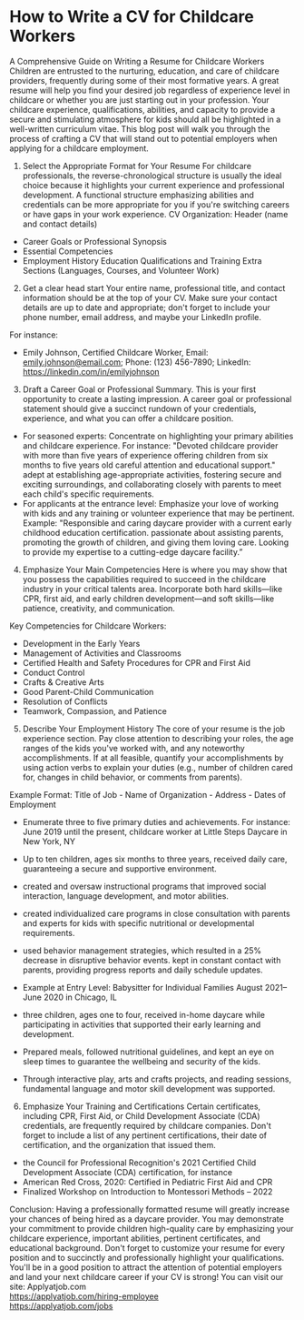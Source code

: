 # How to Write a CV for Childcare Workers
A Comprehensive Guide on Writing a Resume for Childcare Workers
Children are entrusted to the nurturing, education, and care of childcare providers, frequently during some of their most formative years. A great resume will help you find your desired job regardless of experience level in childcare or whether you are just starting out in your profession. Your childcare experience, qualifications, abilities, and capacity to provide a secure and stimulating atmosphere for kids should all be highlighted in a well-written curriculum vitae. This blog post will walk you through the process of crafting a CV that will stand out to potential employers when applying for a childcare employment.

1. Select the Appropriate Format for Your Resume
For childcare professionals, the reverse-chronological structure is usually the ideal choice because it highlights your current experience and professional development. A functional structure emphasizing abilities and credentials can be more appropriate for you if you're switching careers or have gaps in your work experience.
CV Organization: Header (name and contact details)
- Career Goals or Professional Synopsis
- Essential Competencies
- Employment History Education Qualifications and Training Extra Sections (Languages, Courses, and Volunteer Work)

2. Get a clear head start
Your entire name, professional title, and contact information should be at the top of your CV. Make sure your contact details are up to date and appropriate; don't forget to include your phone number, email address, and maybe your LinkedIn profile.

For instance:
- Emily Johnson, Certified Childcare Worker, Email: emily.johnson@email.com; Phone: (123) 456-7890; LinkedIn: https://linkedin.com/in/emilyjohnson

3. Draft a Career Goal or Professional Summary.
This is your first opportunity to create a lasting impression. A career goal or professional statement should give a succinct rundown of your credentials, experience, and what you can offer a childcare position.

- For seasoned experts: Concentrate on highlighting your primary abilities and childcare experience.
For instance: "Devoted childcare provider with more than five years of experience offering children from six months to five years old careful attention and educational support." adept at establishing age-appropriate activities, fostering secure and exciting surroundings, and collaborating closely with parents to meet each child's specific requirements.
- For applicants at the entrance level: Emphasize your love of working with kids and any training or volunteer experience that may be pertinent.
Example: "Responsible and caring daycare provider with a current early childhood education certification. passionate about assisting parents, promoting the growth of children, and giving them loving care. Looking to provide my expertise to a cutting-edge daycare facility.”

4. Emphasize Your Main Competencies
Here is where you may show that you possess the capabilities required to succeed in the childcare industry in your critical talents area. Incorporate both hard skills—like CPR, first aid, and early children development—and soft skills—like patience, creativity, and communication.

Key Competencies for Childcare Workers:
- Development in the Early Years
- Management of Activities and Classrooms
- Certified Health and Safety Procedures for CPR and First Aid
- Conduct Control
- Crafts & Creative Arts
- Good Parent-Child Communication
- Resolution of Conflicts
- Teamwork, Compassion, and Patience

5. Describe Your Employment History
The core of your resume is the job experience section. Pay close attention to describing your roles, the age ranges of the kids you've worked with, and any noteworthy accomplishments. If at all feasible, quantify your accomplishments by using action verbs to explain your duties (e.g., number of children cared for, changes in child behavior, or comments from parents).

Example Format: Title of Job - Name of Organization - Address - Dates of Employment

- Enumerate three to five primary duties and achievements.
For instance: June 2019 until the present, childcare worker at Little Steps Daycare in New York, NY
- Up to ten children, ages six months to three years, received daily care, guaranteeing a secure and supportive environment.
- created and oversaw instructional programs that improved social interaction, language development, and motor abilities.
- created individualized care programs in close consultation with parents and experts for kids with specific nutritional or developmental requirements.
- used behavior management strategies, which resulted in a 25% decrease in disruptive behavior events.
kept in constant contact with parents, providing progress reports and daily schedule updates.
- Example at Entry Level: Babysitter for Individual Families
August 2021–June 2020 in Chicago, IL

- three children, ages one to four, received in-home daycare while participating in activities that supported their early learning and development.
- Prepared meals, followed nutritional guidelines, and kept an eye on sleep times to guarantee the wellbeing and security of the kids.
- Through interactive play, arts and crafts projects, and reading sessions, fundamental language and motor skill development was supported.

6. Emphasize Your Training and Certifications
Certain certificates, including CPR, First Aid, or Child Development Associate (CDA) credentials, are frequently required by childcare companies. Don't forget to include a list of any pertinent certifications, their date of certification, and the organization that issued them.

- the Council for Professional Recognition's 2021 Certified Child Development Associate (CDA) certification, for instance
- American Red Cross, 2020: Certified in Pediatric First Aid and CPR
- Finalized Workshop on Introduction to Montessori Methods – 2022

Conclusion:
Having a professionally formatted resume will greatly increase your chances of being hired as a daycare provider. You may demonstrate your commitment to provide children high-quality care by emphasizing your childcare experience, important abilities, pertinent certificates, and educational background. Don't forget to customize your resume for every position and to succinctly and professionally highlight your qualifications. You'll be in a good position to attract the attention of potential employers and land your next childcare career if your CV is strong!
You can visit our site: Applyatjob.com<br>
 https://applyatjob.com/hiring-employee<br>
https://applyatjob.com/jobs
